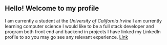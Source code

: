 ## Hello! Welcome to my profile

I am currently a student at the *University of California Irvine*
I am currently learning computer science
I would like to be a full stack developer and program both front end and backend in projects
I have linked my LinkedIn profile to so you may go see any relevant experience.
[Link](www.linkedin.com/in/spencer-peng-935389327)
<!--
**spencep1/spencep1** is a ✨ _special_ ✨ repository because its `README.md` (this file) appears on your GitHub profile.

Here are some ideas to get you started:

- 🔭 I’m currently working on ...
- 🌱 I’m currently learning ...
- 👯 I’m looking to collaborate on ...
- 🤔 I’m looking for help with ...
- 💬 Ask me about ...
- 📫 How to reach me: ...
- 😄 Pronouns: ...
- ⚡ Fun fact: ...
-->
